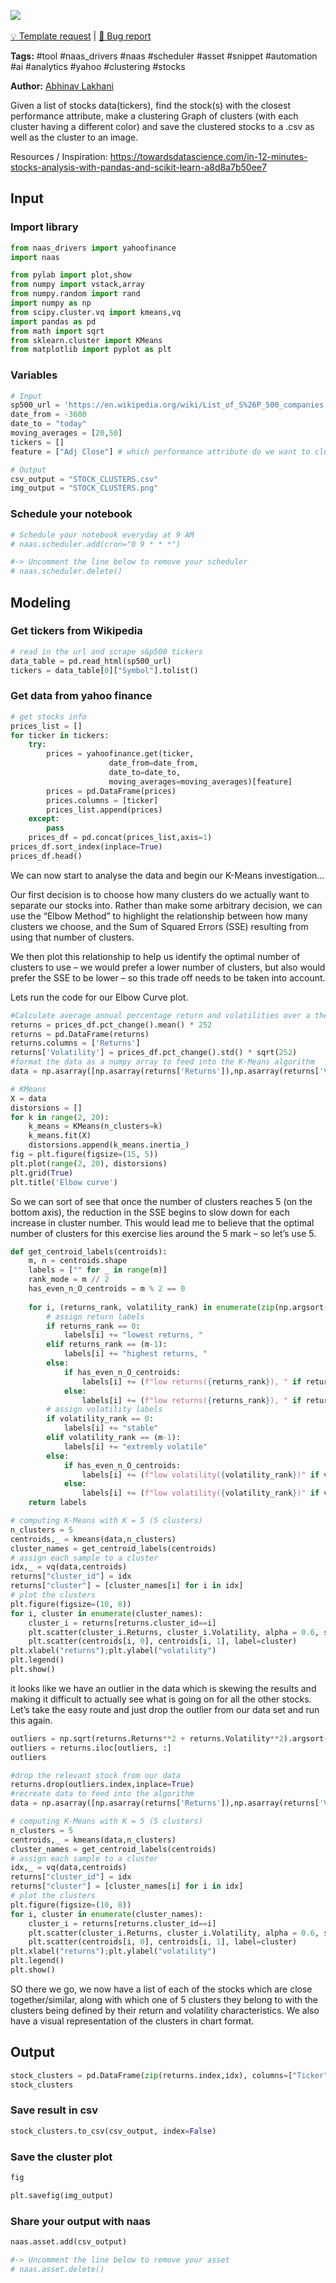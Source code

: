 <a href="https://app.naas.ai/user-redirect/naas/downloader?url=https://raw.githubusercontent.com/jupyter-naas/awesome-notebooks/master/YahooFinance/YahooFinance_Find_the_stock_with_closest_performance_using_KNN.ipynb" target="_parent"><img src="https://naasai-public.s3.eu-west-3.amazonaws.com/open_in_naas.svg"/></a><br><br><a href="https://github.com/jupyter-naas/awesome-notebooks/issues/new?assignees=&labels=&template=template-request.md&title=Tool+-+Action+of+the+notebook+">💡 Template request</a> | <a href="https://github.com/jupyter-naas/awesome-notebooks/issues/new?assignees=&labels=&template=bug_report.md&title=YahooFinance+-+Find+the+stock+with+closest+performance+using+KNN:+Error+short+description">🚨 Bug report</a>

**Tags:** #tool #naas_drivers #naas #scheduler #asset #snippet #automation #ai #analytics #yahoo #clustering #stocks

**Author:** [Abhinav Lakhani](https://www.linkedin.com/in/abhinav-lakhani/)

Given a list of stocks data(tickers), find the stock(s) with the closest performance attribute, make a clustering Graph of clusters (with each cluster having a different color) and save the clustered stocks to a .csv as well as the cluster to an image.

Resources / Inspiration:
https://towardsdatascience.com/in-12-minutes-stocks-analysis-with-pandas-and-scikit-learn-a8d8a7b50ee7

## Input

### Import library


```python
from naas_drivers import yahoofinance
import naas
```


```python
from pylab import plot,show
from numpy import vstack,array
from numpy.random import rand
import numpy as np
from scipy.cluster.vq import kmeans,vq
import pandas as pd
from math import sqrt
from sklearn.cluster import KMeans
from matplotlib import pyplot as plt
```

### Variables


```python
# Input
sp500_url = 'https://en.wikipedia.org/wiki/List_of_S%26P_500_companies'
date_from = -3600
date_to = "today"
moving_averages = [20,50]
tickers = []
feature = ["Adj Close"] # which performance attribute do we want to cluster on: Open	High	Low	Close	Adj Close	Volume

# Output
csv_output = "STOCK_CLUSTERS.csv"
img_output = "STOCK_CLUSTERS.png"
```

### Schedule your notebook


```python
# Schedule your notebook everyday at 9 AM
# naas.scheduler.add(cron="0 9 * * *")

#-> Uncomment the line below to remove your scheduler
# naas.scheduler.delete()
```

## Modeling

### Get tickers from Wikipedia


```python
# read in the url and scrape s&p500 tickers
data_table = pd.read_html(sp500_url)
tickers = data_table[0]["Symbol"].tolist()
```

### Get data from yahoo finance


```python
# get stocks info
prices_list = []
for ticker in tickers:
    try:
        prices = yahoofinance.get(ticker,
                      date_from=date_from,
                      date_to=date_to,
                      moving_averages=moving_averages)[feature]
        prices = pd.DataFrame(prices)
        prices.columns = [ticker]
        prices_list.append(prices)
    except:
        pass
    prices_df = pd.concat(prices_list,axis=1)
prices_df.sort_index(inplace=True)
prices_df.head()
```

We can now start to analyse the data and begin our K-Means investigation…

Our first decision is to choose how many clusters do we actually want to separate our stocks into. Rather than make some arbitrary decision, we can use the “Elbow Method” to highlight the relationship between how many clusters we choose, and the Sum of Squared Errors (SSE) resulting from using that number of clusters.

We then plot this relationship to help us identify the optimal number of clusters to use – we would prefer a lower number of clusters, but also would prefer the SSE to be lower – so this trade off needs to be taken into account.

Lets run the code for our Elbow Curve plot.


```python
#Calculate average annual percentage return and volatilities over a theoretical one year period
returns = prices_df.pct_change().mean() * 252
returns = pd.DataFrame(returns)
returns.columns = ['Returns']
returns['Volatility'] = prices_df.pct_change().std() * sqrt(252)
#format the data as a numpy array to feed into the K-Means algorithm
data = np.asarray([np.asarray(returns['Returns']),np.asarray(returns['Volatility'])]).T
```


```python
# KMeans
X = data
distorsions = []
for k in range(2, 20):
    k_means = KMeans(n_clusters=k)
    k_means.fit(X)
    distorsions.append(k_means.inertia_)
fig = plt.figure(figsize=(15, 5))
plt.plot(range(2, 20), distorsions)
plt.grid(True)
plt.title('Elbow curve')
```

So we can sort of see that once the number of clusters reaches 5 (on the bottom axis), the reduction in the SSE begins to slow down for each increase in cluster number. This would lead me to believe that the optimal number of clusters for this exercise lies around the 5 mark – so let’s use 5.


```python
def get_centroid_labels(centroids):
    m, n = centroids.shape
    labels = ["" for _ in range(m)]
    rank_mode = m // 2
    has_even_n_O_centroids = m % 2 == 0
    
    for i, (returns_rank, volatility_rank) in enumerate(zip(np.argsort(np.argsort(centroids[:, 0])), np.argsort(np.argsort(centroids[:, 1])))):
        # assign return labels
        if returns_rank == 0:
            labels[i] += "lowest returns, "
        elif returns_rank == (m-1):
            labels[i] += "highest returns, "
        else:
            if has_even_n_O_centroids:
                labels[i] += (f"low returns({returns_rank}), " if returns_rank <= rank_mode else f"high returns({m-returns_rank-1}), ")
            else:
                labels[i] += (f"low returns({returns_rank}), " if returns_rank < rank_mode else f"high returns({m-returns_rank-1}), " if returns_rank > rank_mode else "average returns, ")
        # assign volatility labels
        if volatility_rank == 0:
            labels[i] += "stable"
        elif volatility_rank == (m-1):
            labels[i] += "extremly volatile"
        else:
            if has_even_n_O_centroids:
                labels[i] += (f"low volatility({volatility_rank})" if volatility_rank <= rank_mode else f"high volatility({m-volatility_rank-1})")
            else:
                labels[i] += (f"low volatility({volatility_rank})" if volatility_rank < rank_mode else f"high volatility({m-volatility_rank-1})" if volatility_rank > rank_mode else "average volatility")
    return labels
```


```python
# computing K-Means with K = 5 (5 clusters)
n_clusters = 5
centroids,_ = kmeans(data,n_clusters)
cluster_names = get_centroid_labels(centroids)
# assign each sample to a cluster
idx,_ = vq(data,centroids)
returns["cluster_id"] = idx
returns["cluster"] = [cluster_names[i] for i in idx]
# plot the clusters
plt.figure(figsize=(10, 8))
for i, cluster in enumerate(cluster_names):
    cluster_i = returns[returns.cluster_id==i]
    plt.scatter(cluster_i.Returns, cluster_i.Volatility, alpha = 0.6, s=5)
    plt.scatter(centroids[i, 0], centroids[i, 1], label=cluster)
plt.xlabel("returns");plt.ylabel("volatility")
plt.legend()
plt.show()
```

it looks like we have an outlier in the data which is skewing the results and making it difficult to actually see what is going on for all the other stocks. Let’s take the easy route and just drop the outlier from our data set and run this again.


```python
outliers = np.sqrt(returns.Returns**2 + returns.Volatility**2).argsort()[-2:]
outliers = returns.iloc[outliers, :]
outliers
```


```python
#drop the relevant stock from our data
returns.drop(outliers.index,inplace=True)
#recreate data to feed into the algorithm
data = np.asarray([np.asarray(returns['Returns']),np.asarray(returns['Volatility'])]).T
```


```python
# computing K-Means with K = 5 (5 clusters)
n_clusters = 5
centroids,_ = kmeans(data,n_clusters)
cluster_names = get_centroid_labels(centroids)
# assign each sample to a cluster
idx,_ = vq(data,centroids)
returns["cluster_id"] = idx
returns["cluster"] = [cluster_names[i] for i in idx]
# plot the clusters
plt.figure(figsize=(10, 8))
for i, cluster in enumerate(cluster_names):
    cluster_i = returns[returns.cluster_id==i]
    plt.scatter(cluster_i.Returns, cluster_i.Volatility, alpha = 0.6, s=5)
    plt.scatter(centroids[i, 0], centroids[i, 1], label=cluster)
plt.xlabel("returns");plt.ylabel("volatility")
plt.legend()
plt.show()
```

SO there we go, we now have a list of each of the stocks which are close together/similar, along with which one of 5 clusters they belong to with the clusters being defined by their return and volatility characteristics. We also have a visual representation of the clusters in chart format.

## Output


```python
stock_clusters = pd.DataFrame(zip(returns.index,idx), columns=["Ticker", "Group ID"])
stock_clusters
```

### Save result in csv


```python
stock_clusters.to_csv(csv_output, index=False)
```

### Save the cluster plot


```python
fig
```


```python
plt.savefig(img_output)
```

### Share your output with naas


```python
naas.asset.add(csv_output)

#-> Uncomment the line below to remove your asset
# naas.asset.delete()
```


```python

```
